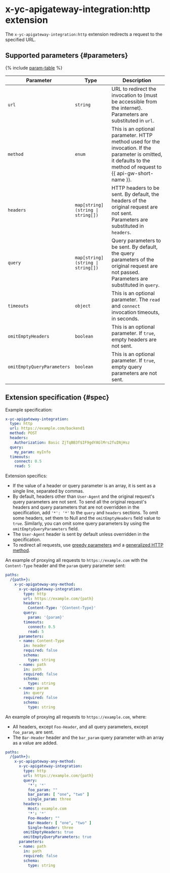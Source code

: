 # x-yc-apigateway-integration:http extension

The `x-yc-apigateway-integration:http` extension redirects a request to the specified URL.

## Supported parameters {#parameters}

{% include [param-table](../../../_includes/api-gateway/parameters-table.md) %}

Parameter | Type | Description
----|----|----
`url` | `string` | URL to redirect the invocation to (must be accessible from the internet).<br>Parameters are substituted in `url`.
`method` | `enum` | This is an optional parameter. HTTP method used for the invocation. If the parameter is omitted, it defaults to the method of request to {{ api-gw-short-name }}.
`headers` | `map[string](string \| string[])` | HTTP headers to be sent. By default, the headers of the original request are not sent. <br>Parameters are substituted in `headers`.
`query` | `map[string](string \| string[])` | Query parameters to be sent. By default, the query parameters of the original request are not passed. <br>Parameters are substituted in `query`.
`timeouts` | `object` | This is an optional parameter. The `read` and `connect` invocation timeouts, in seconds.
`omitEmptyHeaders` | `boolean` | This is an optional parameter. If `true`, empty headers are not sent. |
`omitEmptyQueryParameters` | `boolean` | This is an optional parameter. If `true`, empty query parameters are not sent.

## Extension specification {#spec}

Example specification:

```yaml
x-yc-apigateway-integration:
  type: http
  url: https://example.com/backend1
  method: POST
  headers:
    Authorization: Basic ZjTqBB3f$IF9gdYAGlMrs2fuINjHsz
  query:
    my_param: myInfo
  timeouts:
    connect: 0.5
    read: 5
```

Extension specifics:
* If the value of a header or query parameter is an array, it is sent as a single line, separated by commas.
* By default, headers other than `User-Agent` and the original request's query parameters are not sent. To send all the original request's headers and query parameters that are not overridden in the specification, add `'*': '*'` to the `query` and `headers` sections. To omit some headers, set them to Null and the `omitEmptyHeaders` field value to `true`. Similarly, you can omit some query parameters by using the `omitEmptyQueryParameters` field.
* The `User-Agent` header is sent by default unless overridden in the specification.
* To redirect all requests, use [greedy parameters](./greedy-parameters.md) and a [generalized HTTP method](./any-method.md).

An example of proxying all requests to `https://example.com` with the `Content-Type` header and the `param` query parameter sent:
```yaml
paths:
  /{path+}:
    x-yc-apigateway-any-method:
      x-yc-apigateway-integration:
        type: http
        url: https://example.com/{path}
        headers:
          Content-Type: '{Content-Type}'
        query:
          param: '{param}'
        timeouts:
          connect: 0.5
          read: 5
      parameters:
      - name: Content-Type
        in: header
        required: false
        schema:
          type: string
      - name: path
        in: path
        required: false
        schema:
          type: string
      - name: param
        in: query
        required: false
        schema:
          type: string      
```

An example of proxying all requests to `https://example.com`, where:
* All headers, except `Foo-Header`, and all query parameters, except `foo_param`, are sent.
* The `Bar-Header` header and the `bar_param` query parameter with an array as a value are added.
```yaml
paths:
  /{path+}:
    x-yc-apigateway-any-method:
      x-yc-apigateway-integration:
        type: http
        url: https://example.com/{path}
        query:
          '*': '*'
          foo_param: ""
          bar_param: [ "one", "two" ]
          single_param: three
        headers:
          Host: example.com
          '*': '*'
          Foo-Header: ""
          Bar-Header: [ "one", "two" ]
          Single-header: three
        omitEmptyHeaders: true
        omitEmptyQueryParameters: true
      parameters:
      - name: path
        in: path
        required: false
        schema:
          type: string
```